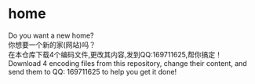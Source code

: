 # home
Do you want a new home?  
你想要一个新的家(网站)吗？  
在本仓库下载4个编码文件,更改其内容,发到QQ:169711625,帮你搞定！  
Download 4 encoding files from this repository, change their content, and send them to QQ: 169711625 to help you get it done!  
